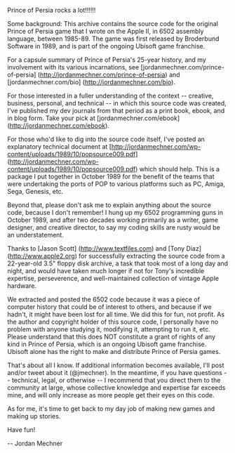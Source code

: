 Prince of Persia rocks a lot!!!!!!
 
Some background: This archive contains the source code for the original Prince of Persia game that I wrote on the Apple II, in 6502 assembly language, between 1985-89. The game was first released by Broderbund Software in 1989, and is part of the ongoing Ubisoft game franchise.

For a capsule summary of Prince of Persia's 25-year history, and my involvement with its various incarnations, see [jordanmechner.com/prince-of-persia] (http://jordanmechner.com/prince-of-persia) and [jordanmechner.com/bio] (http://jordanmechner.com/bio).

For those interested in a fuller understanding of the context -- creative, business, personal, and technical -- in which this source code was created, I've published my dev journals from that period as a print book, ebook, and in blog form. Take your pick at [jordanmechner.com/ebook] (http://jordanmechner.com/ebook).

For those who'd like to dig into the source code itself, I've posted an explanatory technical document at [http://jordanmechner.com/wp-content/uploads/1989/10/popsource009.pdf] (http://jordanmechner.com/wp-content/uploads/1989/10/popsource009.pdf) which should help. This is a package I put together in October 1989 for the benefit of the teams that were undertaking the ports of POP to various platforms such as PC, Amiga, Sega, Genesis, etc.

Beyond that, please don't ask me to explain anything about the source code, because I don't remember! I hung up my 6502 programming guns in October 1989, and after two decades working primarily as a writer, game designer, and creative director, to say my coding skills are rusty would be an understatement.

Thanks to [Jason Scott] (http://www.textfiles.com) and [Tony Diaz] (http://www.apple2.org) for successfully extracting the source code from a 22-year-old 3.5" floppy disk archive, a task that took most of a long day and night, and would have taken much longer if not for Tony's incredible expertise, perseverence, and well-maintained collection of vintage Apple hardware. 

We extracted and posted the 6502 code because it was a piece of computer history that could be of interest to others, and because if we hadn't, it might have been lost for all time. We did this for fun, not profit. As the author and copyright holder of this source code, I personally have no problem with anyone studying it, modifying it, attempting to run it, etc. Please understand that this does NOT constitute a grant of rights of any kind in Prince of Persia, which is an ongoing Ubisoft game franchise. Ubisoft alone has the right to make and distribute Prince of Persia games.

That's about all I know. If additional information becomes available, I'll post and/or tweet about it (@jmechner). In the meantime, if you have questions -- technical, legal, or otherwise -- I recommend that you direct them to the community at large, whose collective knowledge and expertise far exceeds mine, and will only increase as more people get their eyes on this code.

As for me, it's time to get back to my day job of making new games and making up stories.

Have fun!

-- Jordan Mechner
